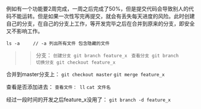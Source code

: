 例如有一个功能要2周完成，一周之后完成了50%，但是提交代码会导致别人的代码不能运转。但是如果一次性写完再提交，就会有丢失每天进度的风险。此时创建自己的分支，在自己的分支上工作，等开发完毕之后在合并到原来的分支，即安全又不影响工作。

`
  ls -a     // -a 列出所有文件 包含隐藏的文件
`
>> 分支：
`创建分支 git branch feature_x `
`查看分支 git branch`  
`切换分支 git checkout feature_x `

合并到master分支上：
`git checkout master`
`git merge feature_x`

查看是否添加进去：
`查看文件： ll`
`cat 文件名`

经过一段时间的开发之后feature_x没用了：
`git branch -d feature_x`